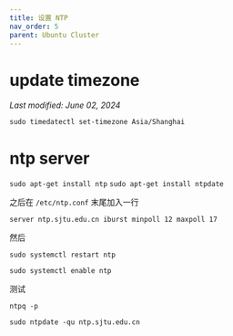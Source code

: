 ```yaml
---
title: 设置 NTP 
nav_order: 5
parent: Ubuntu Cluster
---
```


# update timezone
*Last modified: June 02, 2024*

`sudo timedatectl set-timezone Asia/Shanghai`



# ntp server

`sudo apt-get install ntp` 
`sudo apt-get install ntpdate` 


之后在 `/etc/ntp.conf` 末尾加入一行

`server ntp.sjtu.edu.cn iburst minpoll 12 maxpoll 17`

然后

`sudo systemctl restart ntp`

`sudo systemctl enable ntp`

测试

`ntpq -p`

`sudo ntpdate -qu ntp.sjtu.edu.cn`
